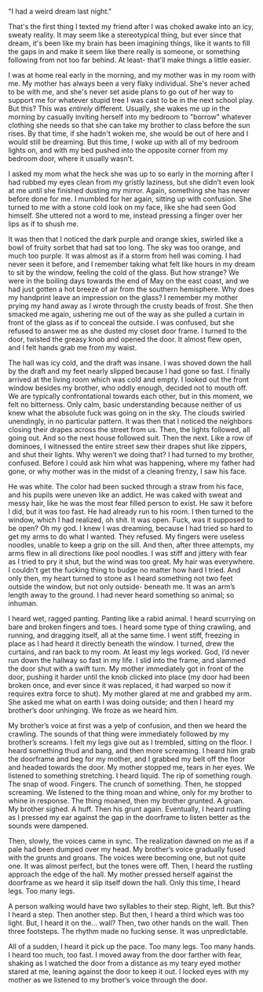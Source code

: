 "I had a weird dream last night."

That's the first thing I texted my friend after I was choked awake into an icy, sweaty reality. It may seem like a stereotypical thing, but ever since that dream, it's been like my brain has been imagining things, like it wants to fill the gaps in and make it seem like there really is someone, or something following from not too far behind. At least- that'll make things a little easier.

I was at home real early in the morning, and my mother was in my room with me. My mother has always been a very flaky individual. She's never ached to be with me, and she's never set aside plans to go out of her way to support me for whatever stupid tree I was cast to be in the next school play. But this? This was *entirely* different. Usually, she wakes me up in the morning by casually inviting herself into my bedroom to "borrow" whatever clothing she needs so that she can take my brother to class before the sun rises. By that time, if she hadn't woken me, she would be out of here and I would still be dreaming. But this time, I woke up with all of my bedroom lights on, and with my bed pushed into the opposite corner from my bedroom door, where it usually wasn't.

I asked my mom what the heck she was up to so early in the morning after I had rubbed my eyes clean from my gristly laziness, but she didn't even look at me until she finished dusting my mirror. Again, something she has never before done for me. I mumbled for her again, sitting up with confusion. She turned to me with a stone cold look on my face, like she had seen God himself. She uttered not a word to me, instead pressing a finger over her lips as if to shush me.

It was then that I noticed the dark purple and orange skies, swirled like a bowl of fruity sorbet that had sat too long. The sky was too orange, and much too purple. It was almost as if a storm from hell was coming. I had never seen it before, and I remember taking what felt like hours in my dream to sit by the window, feeling the cold of the glass. But how strange? We were in the boiling days towards the end of May on the east coast, and we had just gotten a hot breeze of air from the southern hemisphere. Why does my handprint leave an impression on the glass? I remember my mother prying my hand away as I wrote through the crusty beads of frost. She then smacked me again, ushering me out of the way as she pulled a curtain in front of the glass as if to conceal the outside. I was confused, but she refused to answer me as she dusted my closet door frame. I turned to the door, twisted the greasy knob and opened the door. It almost flew open, and I felt hands grab me from my waist.

The hall was icy cold, and the draft was insane. I was shoved down the hall by the draft and my feet nearly slipped because I had gone so fast. I finally arrived at the living room which was cold and empty. I looked out the front window besides my brother, who oddly enough, decided not to mouth off. We are typically confrontational towards each other, but in this moment, we felt no bitterness. Only calm, basic understanding because neither of us knew what the absolute fuck was going on in the sky. The clouds swirled unendingly, in no particular pattern. It was then that I noticed the neighbors closing their drapes across the street from us. Then, the lights followed, all going out. And so the next house followed suit. Then the next. Like a row of dominoes, I witnessed the entire street sew their drapes shut like zippers, and shut their lights. Why weren’t we doing that? I had turned to my brother, confused. Before I could ask him what was happening, where my father had gone, or why mother was in the midst of a cleaning frenzy, I saw his face.

He was white. The color had been sucked through a straw from his face, and his pupils were uneven like an addict. He was caked with sweat and messy hair, like he was the most fear filled person to exist. He saw it before I did, but it was too fast. He had already run to his room. I then turned to the window, which I had realized, oh shit. It was open. Fuck, was it supposed to be open? Oh my god. I knew I was dreaming, because I had tried so hard to get my arms to do what I wanted. They refused. My fingers were useless noodles, unable to keep a grip on the sill. And then, after three attempts, my arms flew in all directions like pool noodles. I was stiff and jittery with fear as I tried to pry it shut, but the wind was too great. My hair was everywhere. I couldn’t get the fucking thing to budge no matter how hard I tried. And only then, my heart turned to stone as I heard something not two feet outside the window, but not only outside- beneath me. It was an arm’s length away to the ground. I had never heard something so animal; so inhuman.

I heard wet, ragged panting. Panting like a rabid animal. I heard scurrying on bare and broken fingers and toes. I heard some type of thing crawling, and running, and dragging itself, all at the same time. I went stiff, freezing in place as I had heard it directly beneath the window. I turned, drew the curtains, and ran back to my room. At least my legs worked. God, I’d never run down the hallway so fast in my life. I slid into the frame, and slammed the door shut with a swift turn. My mother immediately got in front of the door, pushing it harder until the knob clicked into place (my door had been broken once, and ever since it was replaced, it had warped so now it requires extra force to shut). My mother glared at me and grabbed my arm. She asked me what on earth I was doing outside; and then I heard my brother’s door unhinging. We froze as we heard him.

My brother’s voice at first was a yelp of confusion, and then we heard the crawling. The sounds of that thing were immediately followed by my brother’s screams. I felt my legs give out as I trembled, sitting on the floor. I heard something thud and bang, and then more screaming. I heard him grab the doorframe and beg for my mother, and I grabbed my belt off the floor and headed towards the door. My mother stopped me, tears in her eyes. We listened to something stretching. I heard liquid. The rip of something rough. The snap of wood. Fingers. The crunch of something. Then, he stopped screaming. We listened to the thing moan and whine, only for my brother to whine in response. The thing moaned, then my brother grunted. A groan. My brother sighed. A huff. Then his grunt again. Eventually, I heard rustling as I pressed my ear against the gap in the doorframe to listen better as the sounds were dampened.

Then, slowly, the voices came in sync. The realization dawned on me as if a pale had been dumped over my head. My brother’s voice gradually fused with the grunts and groans. The voices were becoming one, but not quite one. It was almost perfect, but the tones were off. Then, I heard the rustling approach the edge of the hall. My mother pressed herself against the doorframe as we heard it slip itself down the hall. Only this time, I heard legs. Too many legs.

A person walking would have two syllables to their step. Right, left. But this? I heard a step. Then another step. But then, I heard a third which was too light. But, I heard it on the... wall? Then, two other hands on the wall. Then three footsteps. The rhythm made no fucking sense. It was unpredictable.

All of a sudden, I heard it pick up the pace. Too many legs. Too many hands. I heard too much, too fast. I moved away from the door farther with fear, shaking as I watched the door from a distance as my teary eyed mother stared at me, leaning against the door to keep it out. I locked eyes with my mother as we listened to my brother’s voice through the door.